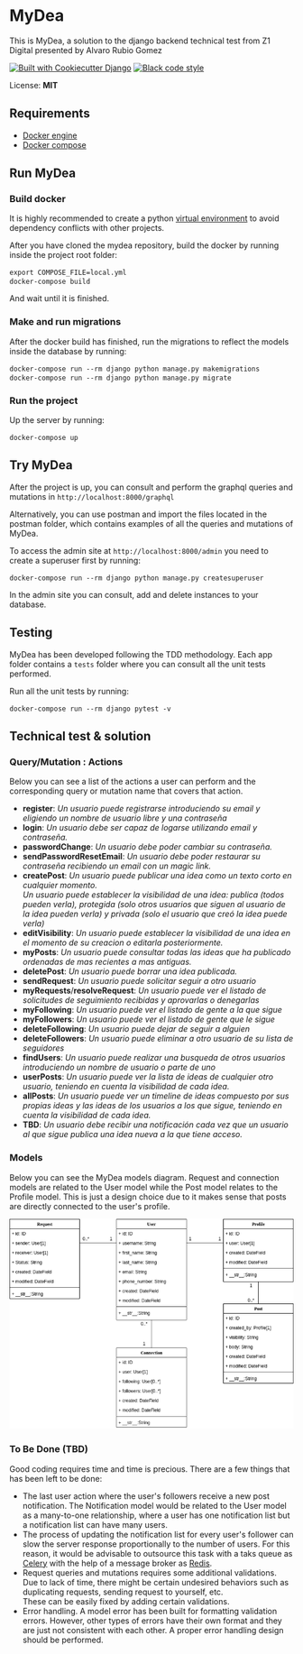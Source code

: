 # MyDea

This is MyDea, a solution to the django backend technical test from Z1 Digital presented by Alvaro Rubio Gomez

<a href="https://github.com/pydanny/cookiecutter-django/">
<img src="https://img.shields.io/badge/built%20with-Cookiecutter%20Django-ff69b4.svg?logo=cookiecutter"     
     alt="Built with Cookiecutter Django" /></a>

<a href="https://github.com/ambv/black">
<img src="https://img.shields.io/badge/code%20style-black-000000.svg"    
     alt="Black code style" /></a>

License: **MIT**

## Requirements
* [Docker engine](https://docs.docker.com/engine/)
* [Docker compose](https://docs.docker.com/compose/)

## Run MyDea

### Build docker

It is highly recommended to create a python [virtual environment](https://docs.python.org/3/library/venv.html) to avoid dependency conflicts with other projects.

After you have cloned the mydea repository, build the docker by running inside the project root folder:

```
export COMPOSE_FILE=local.yml
docker-compose build
```
And wait until it is finished.

### Make and run migrations

After the docker build has finished, run the migrations to reflect the models inside the database by running:

```
docker-compose run --rm django python manage.py makemigrations
docker-compose run --rm django python manage.py migrate
```

### Run the project

Up the server by running:
```
docker-compose up
```

## Try MyDea

After the project is up, you can consult and perform the graphql queries and mutations in `http://localhost:8000/graphql`

Alternatively, you can use postman and import the files located in the postman folder, which contains examples of all the queries and mutations of MyDea.
 
To access the admin site at `http://localhost:8000/admin` you need to create a superuser first by running:
```
docker-compose run --rm django python manage.py createsuperuser
```
In the admin site you can consult, add and delete instances to your database.

## Testing

MyDea has been developed following the TDD methodology. 
Each app folder contains a `tests` folder where you can consult all the unit tests performed.

Run all the unit tests by running:
```
docker-compose run --rm django pytest -v
```

## Technical test & solution

### Query/Mutation : Actions

Below you can see a list of the actions a user can perform and the corresponding query or mutation name that covers that action.
* **register**: *Un usuario puede registrarse introduciendo su email y eligiendo un nombre de usuario libre y una contraseña*
* **login**: *Un usuario debe ser capaz de logarse utilizando email y contraseña.*
* **passwordChange**: *Un usuario debe poder cambiar su contraseña.*
* **sendPasswordResetEmail**: *Un usuario debe poder restaurar su contraseña recibiendo un email con un magic link.*
* **createPost**: *Un usuario puede publicar una idea como un texto corto en cualquier momento.*<br>
*Un usuario puede establecer la visibilidad de una idea: publica (todos pueden verla), protegida (solo otros usuarios que siguen al usuario de la idea pueden verla) y privada (solo el usuario que creó la idea puede verla)*
* **editVisibility**: *Un usuario puede establecer la visibilidad de una idea en el momento de su creacion o editarla posteriormente.*
* **myPosts**: *Un usuario puede consultar todas las ideas que ha publicado ordenadas de mas recientes a mas antiguas.*
* **deletePost**: *Un usuario puede borrar una idea publicada.*
* **sendRequest**: *Un usuario puede solicitar seguir a otro usuario*
* **myRequests**/**resolveRequest**: *Un usuario puede ver el listado de solicitudes de seguimiento recibidas y aprovarlas o denegarlas*
* **myFollowing**: *Un usuario puede ver el listado de gente a la que sigue*
* **myFollowers**: *Un usuario puede ver el listado de gente que le sigue*
* **deleteFollowing**: *Un usuario puede dejar de seguir a alguien*
* **deleteFollowers**: *Un usuario puede eliminar a otro usuario de su lista de seguidores*
* **findUsers**: *Un usuario puede realizar una busqueda de otros usuarios introduciendo un nombre de usuario o parte de uno*
* **userPosts**: *Un usuario puede ver la lista de ideas de cualquier otro usuario, teniendo en cuenta la visibilidad de cada idea.*
* **allPosts**: *Un usuario puede ver un timeline de ideas compuesto por sus propias ideas y las ideas de los usuarios a los que sigue, teniendo en cuenta la visibilidad de cada idea.*
* **TBD**: *Un usuario debe recibir una notificación cada vez que un usuario al que sigue publica una idea nueva a la que tiene acceso.*

### Models

Below you can see the MyDea models diagram. Request and connection models are related to the User model while the Post model relates to the Profile model.
This is just a design choice due to it makes sense that posts are directly connected to the user's profile.

![MyDea models diagram](mydea.models_diagram.png "Models diagram")

### To Be Done (TBD)

Good coding requires time and time is precious. There are a few things that has been left to be done:
- The last user action where the user's followers receive a new post notification. The Notification model would be related to the User model as a many-to-one relationship, where a user has one notification list but a notification list can have many users.
- The process of updating the notification list for every user's follower can slow the server response proportionally to the number of users. For this reason, it would be advisable to outsource this task with a taks queue as [Celery](https://docs.celeryproject.org/en/stable/getting-started/introduction.html) with the help of a message broker as [Redis](https://redis.io/).
- Request queries and mutations requires some additional validations. Due to lack of time, there might be certain undesired behaviors such as duplicating requests, sending request to yourself, etc.<br>
These can be easily fixed by adding certain validations.
- Error handling. A model error has been built for formatting validation errors. However, other types of errors have their own format and they are just not consistent with each other. A proper error handling design should be performed.
